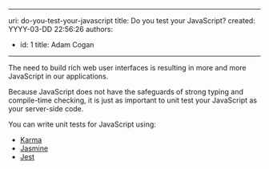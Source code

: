 

---
uri: do-you-test-your-javascript
title: Do you test your JavaScript?
created: YYYY-03-DD 22:56:26
authors:
  - id: 1
    title: Adam Cogan
---




<span class='intro'> <p class="ssw15-rteElement-P">The need to build rich web user interfaces is resulting in more and more JavaScript in our applications.<br></p><p class="ssw15-rteElement-P">Because JavaScript does not have the safeguards of strong typing and compile-time checking, it is just as important to unit test your JavaScript as your server-side code.​<br></p> </span>

<p>​You can write unit tests for JavaScript using&#58;<br></p><ul><li>​<a href="https&#58;//karma-runner.github.io/latest/index.html">Karma</a><br></li><li><a href="https&#58;//jasmine.github.io/">Jasmine</a></li><li><a href="https&#58;//jestjs.io/">Jest​</a><br></li></ul><br>


